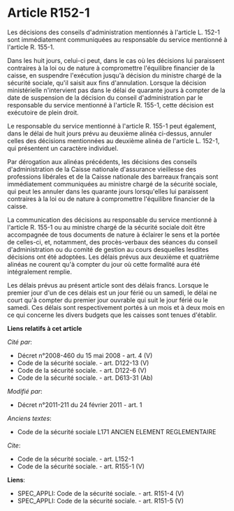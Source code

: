 # Article R152-1

Les décisions des conseils d'administration mentionnés à l'article L. 152-1 sont immédiatement communiquées au responsable du
service mentionné à l'article R. 155-1. 

Dans les huit jours, celui-ci peut, dans le cas où les décisions lui paraissent contraires à la loi ou de nature à
compromettre l'équilibre financier de la caisse, en suspendre l'exécution jusqu'à décision du ministre chargé de la sécurité
sociale, qu'il saisit aux fins d'annulation. Lorsque la décision ministérielle n'intervient pas dans le délai de quarante
jours à compter de la date de suspension de la décision du conseil d'administration par le responsable du service mentionné à
l'article R. 155-1, cette décision est exécutoire de plein droit. 

Le responsable du service mentionné à l'article R. 155-1 peut également, dans le délai de huit jours prévu au deuxième alinéa
ci-dessus, annuler celles des décisions mentionnées au deuxième alinéa de l'article L. 152-1, qui présentent un caractère
individuel. 

Par dérogation aux alinéas précédents, les décisions des conseils d'administration de la Caisse nationale d'assurance
vieillesse des professions libérales et de la Caisse nationale des barreaux français sont immédiatement communiquées au
ministre chargé de la sécurité sociale, qui peut les annuler dans les quarante jours lorsqu'elles lui paraissent contraires à
la loi ou de nature à compromettre l'équilibre financier de la caisse. 

La communication des décisions au responsable du service mentionné à l'article R. 155-1 ou au ministre chargé de la sécurité
sociale doit être accompagnée de tous documents de nature à éclairer le sens et la portée de celles-ci, et, notamment, des
procès-verbaux des séances du conseil d'administration ou du comité de gestion au cours desquelles lesdites décisions ont été
adoptées. Les délais prévus aux deuxième et quatrième alinéas ne courent qu'à compter du jour où cette formalité aura été
intégralement remplie. 

Les délais prévus au présent article sont des délais francs. Lorsque le premier jour d'un de ces délais est un jour férié ou
un samedi, le délai ne court qu'à compter du premier jour ouvrable qui suit le jour férié ou le samedi. Ces délais sont
respectivement portés à un mois et à deux mois en ce qui concerne les divers budgets que les caisses sont tenues d'établir.

**Liens relatifs à cet article**

_Cité par_:

  - Décret n°2008-460 du 15 mai 2008 - art. 4 (V)
  - Code de la sécurité sociale. - art. D122-13 (V)
  - Code de la sécurité sociale. - art. D122-6 (V)
  - Code de la sécurité sociale. - art. D613-31 (Ab)

_Modifié par_:

  - Décret n°2011-211 du 24 février 2011 - art. 1

_Anciens textes_:

  - Code de la sécurité sociale L171 ANCIEN ELEMENT REGLEMENTAIRE

_Cite_:

  - Code de la sécurité sociale. - art. L152-1
  - Code de la sécurité sociale. - art. R155-1 (V)

**Liens**:

  - SPEC_APPLI: Code de la sécurité sociale. - art. R151-4 (V)
  - SPEC_APPLI: Code de la sécurité sociale. - art. R151-5 (V)
